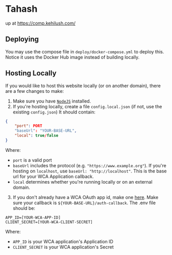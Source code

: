 # Tahash

up at https://comp.kehilush.com/

## Deploying
You may use the compose file in `deploy/docker-compose.yml` to deploy this. Notice it uses the Docker Hub image instead of building locally.

## Hosting Locally
If you would like to host this website locally (or on another domain), there are a few changes to make:

1. Make sure you have [`NodeJS`](https://nodejs.org) installed.
2. If you're hosting locally, create a file `config.local.json` (if not, use the existing `config.json`) It should contain:
```json
{
    "port": PORT
    "baseUrl": "YOUR-BASE-URL",
    "local": true/false
}
```
Where:
- `port` is a valid port
- `baseUrl` includes the protocol (e.g. `"https://www.example.org"`). If you're hosting on `localhost`, use `baseUrl: "http://localhost"`. This is the base url for your WCA Application callback.
- `local` determines whether you're running locally or on an external domain.


3. If you don't already have a WCA OAuth app id, make one [here](https://www.worldcubeassociation.org/help/api). Make sure your callback is `${YOUR-BASE-URL}/auth-callback`.
   The .env file should be:
```
APP_ID=[YOUR-WCA-APP-ID]
CLIENT_SECRET=[YOUR-WCA-CLIENT-SECRET]
```
Where:
- `APP_ID` is your WCA application's Application ID
- `CLIENT_SECRET` is your WCA application's Secret


